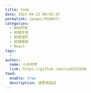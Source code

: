 ```yaml
---
title: todo
date: 2023-04-25 00:02:47
permalink: /pages/918847/
categories:
  - Web开发
  - 前端开发
  - 前端进阶
  - 前端框架
  - React
tags:
  - 
author: 
  name: 小孙同学
  link: https://github.com/sun0225SUN
feed: 
  enable: true
  description: 请更改描述
---
```

